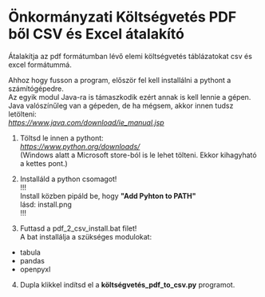 # Önkormányzati Költségvetés PDF ből CSV és Excel átalakító  
Átalakítja az pdf formátumban lévő elemi költségvetés táblázatokat csv és excel formátummá.

Ahhoz hogy fusson a program, először fel kell installálni a pythont a számítógépedre.  
Az egyik modul Java-ra is támaszkodik ezért annak is kell lennie a gépen.  
Java valószínűleg van a gépeden, de ha mégsem, akkor innen tudsz letölteni:  
*https://www.java.com/download/ie_manual.jsp*  

1) Töltsd le innen a pythont:  
*https://www.python.org/downloads/*  
(Windows alatt a Microsoft store-ból is le lehet tölteni. Ekkor kihagyható a kettes pont.)  

2) Installáld a python csomagot!  
!!!  
Install közben pipáld be, hogy **"Add Pyhton to PATH"**  
lásd: install.png  
!!!  
  
3) Futtasd a pdf_2_csv_install.bat filet!  
A bat installálja a szükséges modulokat:  
* tabula  
* pandas   
* openpyxl  
  
4) Dupla klikkel indítsd el a **költségvetés_pdf_to_csv.py** programot.  

